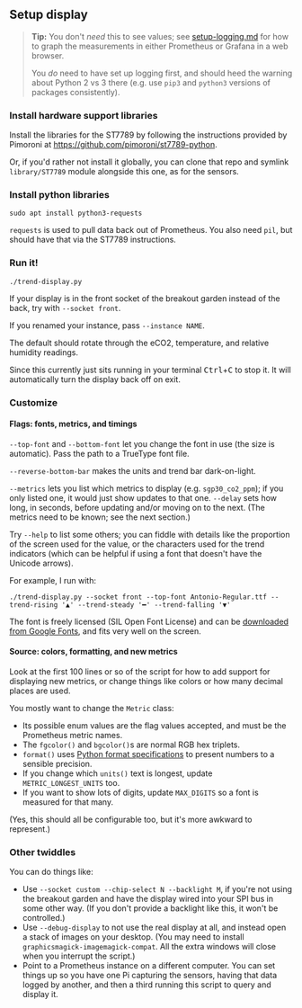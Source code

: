 ## Setup display

> **Tip:** You don't *need* this to see values; see [setup-logging.md](setup-logging.md) for how to graph the measurements in either Prometheus or Grafana in a web browser.
>
> You *do* need to have set up logging first, and should heed the warning about Python 2 vs 3 there (e.g. use `pip3` and `python3` versions of packages consistently).

### Install hardware support libraries

Install the libraries for the ST7789 by following the instructions provided by Pimoroni at https://github.com/pimoroni/st7789-python.

Or, if you'd rather not install it globally, you can clone that repo and symlink `library/ST7789` module alongside this one, as for the sensors.

### Install python libraries

```shell
sudo apt install python3-requests
```

`requests` is used to pull data back out of Prometheus. You also need `pil`, but should have that via the ST7789 instructions.

### Run it!

```shell
./trend-display.py
```

If your display is in the front socket of the breakout garden instead of the back, try with `--socket front`.

If you renamed your instance, pass `--instance NAME`.

The default should rotate through the eCO2, temperature, and relative humidity readings.

Since this currently just sits running in your terminal <kbd>Ctrl</kbd>+<kbd>C</kbd> to stop it. It will automatically turn the display back off on exit.

### Customize

#### Flags: fonts, metrics, and timings

`--top-font` and `--bottom-font` let you change the font in use (the size is automatic). Pass the path to a TrueType font file.

`--reverse-bottom-bar` makes the units and trend bar dark-on-light.

`--metrics` lets you list which metrics to display (e.g. `sgp30_co2_ppm`); if you only listed one, it would just show updates to that one. `--delay` sets how long, in seconds, before updating and/or moving on to the next. (The metrics need to be known; see the next section.)

Try `--help` to list some others; you can fiddle with details like the proportion of the screen used for the value, or the characters used for the trend indicators (which can be helpful if using a font that doesn't have the Unicode arrows).

For example, I run with:

```shell
./trend-display.py --socket front --top-font Antonio-Regular.ttf --trend-rising '▲' --trend-steady '━' --trend-falling '▼'
```

The font is freely licensed (SIL Open Font License) and can be [downloaded from Google Fonts](https://fonts.google.com/specimen/Antonio?query=antonio), and fits very well on the screen.

#### Source: colors, formatting, and new metrics

Look at the first 100 lines or so of the script for how to add support for displaying new metrics, or change things like colors or how many decimal places are used.

You mostly want to change the `Metric` class:

 - Its possible enum values are the flag values accepted, and must be the Prometheus metric names.
 - The `fgcolor()` and `bgcolor()`s are normal RGB hex triplets.
 - `format()` uses [Python format specifications](https://docs.python.org/3/library/string.html#formatspec) to present numbers to a sensible precision.
 - If you change which `units()` text is longest, update `METRIC_LONGEST_UNITS` too.
 - If you want to show lots of digits, update `MAX_DIGITS` so a font is measured for that many.

(Yes, this should all be configurable too, but it's more awkward to represent.)

### Other twiddles

You can do things like:

- Use `--socket custom --chip-select N --backlight M`, if you're not using the breakout garden and have the display wired into your SPI bus in some other way. (If you don't provide a backlight like this, it won't be controlled.)
- Use `--debug-display` to not use the real display at all, and instead open a stack of images on your desktop. (You may need to install `graphicsmagick-imagemagick-compat`. All the extra windows will close when you interrupt the script.)
- Point to a Prometheus instance on a different computer. You can set things up so you have one Pi capturing the sensors, having that data logged by another, and then a third running this script to query and display it.
